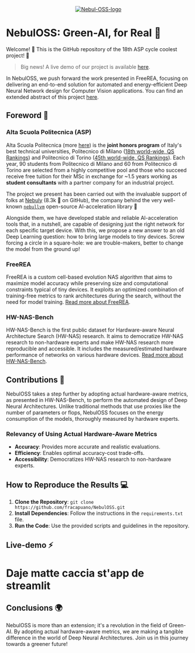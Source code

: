 <div align="center">
  <a href="https://ibb.co/gTkPrng">
    <img src="https://i.ibb.co/C7RMwr0/Nebul-OSS-logo.png" alt="Nebul-OSS-logo" border="0">
  </a>
</div>

# NebulOSS: Green-AI, for Real 🌿
Welcome! 👋 
This is the GitHub repository of the 18th ASP cycle coolest project! 🚀

> Big news! A live demo of our project is available [here](link_to_live_demo).

In NebulOSS, we push forward the work presented in FreeREA, focusing on delivering an end-to-end solution for automated and energy-efficient Deep Neural Network design for Computer Vision applications. You can find an extended abstract of this project [here](link_to_extended_abstract_website).

## Foreword 📝

### Alta Scuola Politecnica (ASP)
Alta Scuola Politecnica (more [here](https://www.asp-poli.it/)) is the **joint honors program** of Italy's best technical universities, Politecnico di Milano ([18th world-wide, QS Rankings](https://www.topuniversities.com/university-rankings/university-subject-rankings/2023/engineering-technology?&page=1)) and Politecnico di Torino ([45th world-wide, QS Rankings](https://www.topuniversities.com/university-rankings/university-subject-rankings/2023/engineering-technology?&page=1)). 
Each year, 90 students from Politecnico di Milano and 60 from Politecnico di Torino are selected from a highly competitive pool and those who succeed receive free tuition for their MSc in exchange for ~1.5 years working as **student consultants** with a partner company for an industrial project.

The project we present has been carried out with the invaluable support of folks at [Nebuly](https://www.nebuly.com/) (8.3k 🌟 on GitHub), the company behind the very well-known [`nebullvm`](https://github.com/nebuly-ai/nebuly/tree/main/optimization/nebullvm) open-source AI-acceleration library 🚀

Alongside them, we have developed stable and reliable AI-acceleration tools that, in a nutshell, are capable of designing just the right network for each specific target device. With this, we propose a new answer to an old Deep Learning question: how to bring large models to tiny devices. Screw forcing a circle in a square-hole: we are trouble-makers, better to change the model from the ground up!

### FreeREA
FreeREA is a custom cell-based evolution NAS algorithm that aims to maximize model accuracy while preserving size and computational constraints typical of tiny devices. It exploits an optimized combination of training-free metrics to rank architectures during the search, without the need for model training. [Read more about FreeREA](https://arxiv.org/abs/2207.05135).

### HW-NAS-Bench
HW-NAS-Bench is the first public dataset for Hardware-aware Neural Architecture Search (HW-NAS) research. It aims to democratize HW-NAS research to non-hardware experts and make HW-NAS research more reproducible and accessible. It includes the measured/estimated hardware performance of networks on various hardware devices. [Read more about HW-NAS-Bench](https://arxiv.org/abs/2103.10584).

## Contributions 🌟
NebulOSS takes a step further by adopting actual hardware-aware metrics, as presented in HW-NAS-Bench, to perform the automated design of Deep Neural Architectures. Unlike traditional methods that use proxies like the number of parameters or flops, NebulOSS focuses on the energy consumption of the models, thoroughly measured by hardware experts.

### Relevancy of Using Actual Hardware-Aware Metrics
- **Accuracy**: Provides more accurate and realistic evaluations.
- **Efficiency**: Enables optimal accuracy-cost trade-offs.
- **Accessibility**: Democratizes HW-NAS research to non-hardware experts.

## How to Reproduce the Results 💻
1. **Clone the Repository**: `git clone https://github.com/fracapuano/NebulOSS.git`
2. **Install Dependencies**: Follow the instructions in the `requirements.txt` file.
3. **Run the Code**: Use the provided scripts and guidelines in the repository.

## Live-demo ⚡
# Daje matte caccia st'app de streamlit

## Conclusions 🌍
NebulOSS is more than an extension; it's a revolution in the field of Green-AI. By adopting actual hardware-aware metrics, we are making a tangible difference in the world of Deep Neural Architectures. Join us in this journey towards a greener future!
